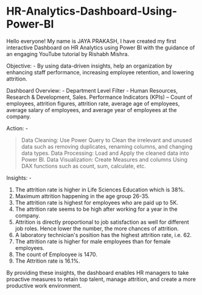 # HR-Analytics-Dashboard-Using-Power-BI

Hello everyone!
My name is JAYA PRAKASH,
I have created my first interactive Dashboard on HR Analytics using Power BI with the guidance of an engaging YouTube tutorial by Rishabh Mishra.

Objective: - By using data-driven insights, help an organization by enhancing staff performance, increasing employee retention, and lowering attrition.

Dashboard Overview: -
Department Level Filter - Human Resources, Research & Development, Sales.
Performance Indicators (KPIs) – Count of employees, attrition figures, attrition rate, average age of employees, average salary of employees, and average year of employees at the company.

Action: -
> Data Cleaning: Use Power Query to Clean the irrelevant and unused data such as removing duplicates, renaming columns, and changing data types.
> Data Processing: Load and Apply the cleaned data into Power BI.
> Data Visualization: Create Measures and columns Using DAX functions such as count, sum, calculate, etc.

Insights: -
1.    The attrition rate is higher in Life Sciences Education which is 38%.
2.    Maximum attrition happening in the age group 26-35.
3.    The attrition rate is highest for employees who are paid up to 5K.
4.    The attrition rate seems to be high after working for a year in the company.
5.    Attrition is directly proportional to job satisfaction as well for different job roles. Hence lower the number, the more chances of attrition.
6.    A laboratory technician's position has the highest attrition rate, i.e. 62.
7.    The attrition rate is higher for male employees than for female employees.
8.    The count of Emplooyee is 1470.
9.    The Attrition rate is 16.1%.
  
By providing these insights, the dashboard enables HR managers to take proactive measures to retain top talent, manage attrition, and create a more productive work environment.
